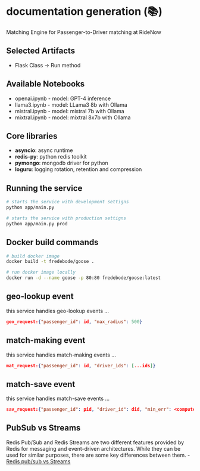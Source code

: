 # documentation generation (📚)

Matching Engine for Passenger-to-Driver matching at RideNow

## Selected Artifacts

- Flask Class -> Run method


## Available Notebooks

- openai.ipynb  - model: GPT-4 inference
- llama3.ipynb  - model: LLama3 8b with Ollama
- mistral.ipynb - model: mistral 7b with Ollama
- mixtral.ipynb - model: mixtral 8x7b with Ollama

## Core libraries

- **asyncio**: async runtime
- **redis-py**: python redis toolkit
- **pymongo**: mongodb driver for python
- **loguru**: logging rotation, retention and compression

## Running the service

```bash
# starts the service with development settigns
python app/main.py
```

```bash
# starts the service with production settigns
python app/main.py prod
```

## Docker build commands

```bash
# build docker image
docker build -t fredebode/goose .

# run docker image locally
docker run -d --name goose -p 80:80 fredebode/goose:latest
```

## geo-lookup event

this service handles geo-lookup events ...

```json
geo_request:{"passenger_id": id, "max_radius": 500}
```

## match-making event

this service handles match-making events ...

```json
mat_request:{"passenger_id": id, "driver_ids": [...ids]}
```

## match-save event

this service handles match-save events ...

```json
sav_request:{"passenger_id": pid, "driver_id": did, "min_err": <computed_err>}
```

## PubSub vs Streams

Redis Pub/Sub and Redis Streams are two different features provided by Redis for messaging and event-driven architectures. While they can be used for similar purposes, there are some key differences between them. - [Redis pub/sub vs Streams](https://medium.com/@osama94/redis-pub-sub-vs-streams-fb1af6ff4b85)
